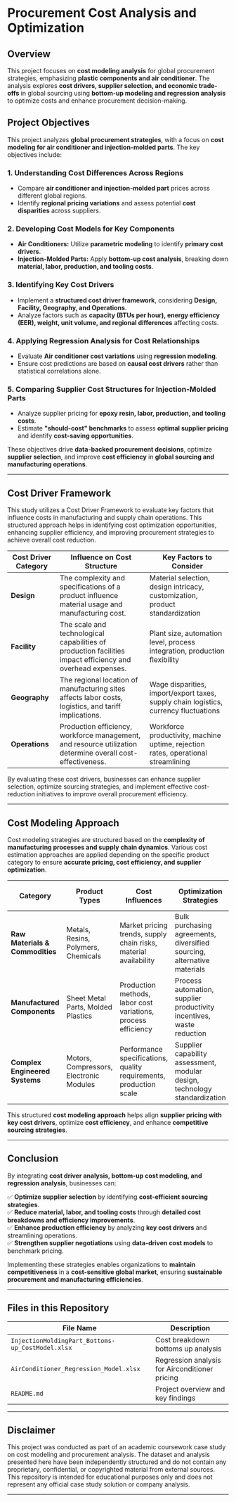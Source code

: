 # **Procurement Cost Analysis and Optimization**  

## **Overview**  
This project focuses on **cost modeling analysis** for global procurement strategies, emphasizing **plastic components and air conditioner**. The analysis explores **cost drivers, supplier selection, and economic trade-offs** in global sourcing using **bottom-up modeling and regression analysis** to optimize costs and enhance procurement decision-making.  

## **Project Objectives**  
This project analyzes **global procurement strategies**, with a focus on **cost modeling for air conditioner and injection-molded parts**. The key objectives include:  

### **1. Understanding Cost Differences Across Regions**  
- Compare **air conditioner and injection-molded part** prices across different global regions.  
- Identify **regional pricing variations** and assess potential **cost disparities** across suppliers.  

### **2. Developing Cost Models for Key Components**  
- **Air Conditioners:** Utilize **parametric modeling** to identify **primary cost drivers**.  
- **Injection-Molded Parts:** Apply **bottom-up cost analysis**, breaking down **material, labor, production, and tooling costs**.  

### **3. Identifying Key Cost Drivers**  
- Implement a **structured cost driver framework**, considering **Design, Facility, Geography, and Operations**.  
- Analyze factors such as **capacity (BTUs per hour), energy efficiency (EER), weight, unit volume, and regional differences** affecting costs.  

### **4. Applying Regression Analysis for Cost Relationships**  
- Evaluate **Air conditioner cost variations** using **regression modeling**.  
- Ensure cost predictions are based on **causal cost drivers** rather than statistical correlations alone.  

### **5. Comparing Supplier Cost Structures for Injection-Molded Parts**  
- Analyze supplier pricing for **epoxy resin, labor, production, and tooling costs**.  
- Estimate **"should-cost" benchmarks** to assess **optimal supplier pricing** and identify **cost-saving opportunities**.  

These objectives drive **data-backed procurement decisions**, optimize **supplier selection**, and improve **cost efficiency** in **global sourcing and manufacturing operations**.  

---

## Cost Driver Framework

This study utilizes a Cost Driver Framework to evaluate key factors that influence costs in manufacturing and supply chain operations. This structured approach helps in identifying cost optimization opportunities, enhancing supplier efficiency, and improving procurement strategies to achieve overall cost reduction.

| **Cost Driver Category** | **Influence on Cost Structure** | **Key Factors to Consider** |
|-------------------------|--------------------------------|----------------------------|
| **Design** | The complexity and specifications of a product influence material usage and manufacturing cost. | Material selection, design intricacy, customization, product standardization |
| **Facility** | The scale and technological capabilities of production facilities impact efficiency and overhead expenses. | Plant size, automation level, process integration, production flexibility |
| **Geography** | The regional location of manufacturing sites affects labor costs, logistics, and tariff implications. | Wage disparities, import/export taxes, supply chain logistics, currency fluctuations |
| **Operations** | Production efficiency, workforce management, and resource utilization determine overall cost-effectiveness. | Workforce productivity, machine uptime, rejection rates, operational streamlining |

By evaluating these cost drivers, businesses can enhance supplier selection, optimize sourcing strategies, and implement effective cost-reduction initiatives to improve overall procurement efficiency.

---

## **Cost Modeling Approach**  

Cost modeling strategies are structured based on the **complexity of manufacturing processes and supply chain dynamics**. Various cost estimation approaches are applied depending on the specific product category to ensure **accurate pricing, cost efficiency, and supplier optimization**.  

| **Category**                  | **Product Types**                        | **Cost Influences**                      | **Optimization Strategies**                      | **Cost Estimation Method**     |
|--------------------------------|----------------------------------------|------------------------------------------|------------------------------------------------|--------------------------------|
| **Raw Materials & Commodities** | Metals, Resins, Polymers, Chemicals    | Market pricing trends, supply chain risks, material availability | Bulk purchasing agreements, diversified sourcing, alternative materials | Market Trend & Cost Forecasting |
| **Manufactured Components**     | Sheet Metal Parts, Molded Plastics     | Production methods, labor cost variations, process efficiency | Process automation, supplier productivity incentives, waste reduction | Component-Level Cost Breakdown |
| **Complex Engineered Systems**  | Motors, Compressors, Electronic Modules | Performance specifications, quality requirements, production scale | Supplier capability assessment, modular design, technology standardization | Performance-Based Cost Modeling |

This structured **cost modeling approach** helps align **supplier pricing with key cost drivers**, optimize **cost efficiency**, and enhance **competitive sourcing strategies**.  

---

## **Conclusion**  
By integrating **cost driver analysis, bottom-up cost modeling, and regression analysis**, businesses can:  

✅ **Optimize supplier selection** by identifying **cost-efficient sourcing strategies**.  
✅ **Reduce material, labor, and tooling costs** through **detailed cost breakdowns and efficiency improvements**.  
✅ **Enhance production efficiency** by analyzing **key cost drivers** and streamlining operations.  
✅ **Strengthen supplier negotiations** using **data-driven cost models** to benchmark pricing.  

Implementing these strategies enables organizations to **maintain competitiveness** in a **cost-sensitive global market**, ensuring **sustainable procurement and manufacturing efficiencies**.  

---

## **Files in this Repository**  
| **File Name**                          | **Description**  |
|--------------------------------|--------------|
| `InjectionMoldingPart_Bottoms-up_CostModel.xlsx` | Cost breakdown bottoms up analysis |
| `AirConditioner_Regression_Model.xlsx` | Regression analysis for Airconditioner pricing |
| `README.md` | Project overview and key findings |

---

## **Disclaimer**  
This project was conducted as part of an academic coursework case study on cost modeling and procurement analysis. The dataset and analysis presented here have been independently structured and do not contain any proprietary, confidential, or copyrighted material from external sources. This repository is intended for educational purposes only and does not represent any official case study solution or company analysis.

---

